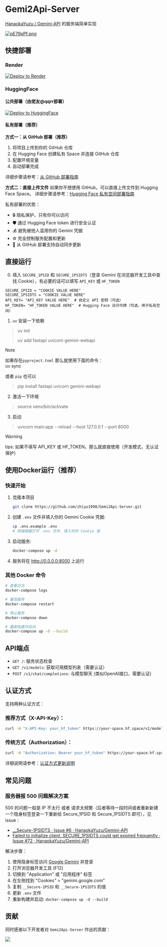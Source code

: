 # Gemi2Api-Server
[HanaokaYuzu / Gemini-API](https://github.com/HanaokaYuzu/Gemini-API) 的服务端简单实现

[![pE79pPf.png](https://s21.ax1x.com/2025/04/28/pE79pPf.png)](https://imgse.com/i/pE79pPf)

## 快捷部署

### Render

[![Deploy to Render](https://render.com/images/deploy-to-render-button.svg)](https://render.com/deploy?repo=https://github.com/zhiyu1998/Gemi2Api-Server)

### HuggingFace

#### 公共部署（由佬友@qqrr部署）
[![Deploy to HuggingFace](https://img.shields.io/badge/%E7%82%B9%E5%87%BB%E9%83%A8%E7%BD%B2-%F0%9F%A4%97-fff)](https://huggingface.co/spaces/ykl45/gmn2a)

#### 私有部署（推荐）

**方式一：从 GitHub 部署（推荐）**
1. 将项目上传到你的 GitHub 仓库
2. 在 Hugging Face 创建私有 Space 并连接 GitHub 仓库
3. 配置环境变量
4. 自动部署完成

详细步骤请参考：[从 GitHub 部署指南](./DEPLOY_FROM_GITHUB.md)

**方式二：直接上传文件**
如果你不想使用 GitHub，可以直接上传文件到 Hugging Face Space。
详细步骤请参考：[Hugging Face 私有空间部署指南](./HUGGINGFACE_DEPLOYMENT.md)

私有部署的优势：
- 🔒 隐私保护，只有你可以访问
- 🛡️ 通过 Hugging Face token 进行安全认证
- 💰 避免被他人滥用你的 Gemini 凭据
- ⚙️ 完全控制服务配置和更新
- 🔄 从 GitHub 部署支持自动同步更新

## 直接运行

0. 填入 `SECURE_1PSID` 和 `SECURE_1PSIDTS`（登录 Gemini 在浏览器开发工具中查找 Cookie），有必要的话可以填写 `API_KEY` 或 `HF_TOKEN`
```properties
SECURE_1PSID = "COOKIE VALUE HERE"
SECURE_1PSIDTS = "COOKIE VALUE HERE"
API_KEY= "API_KEY VALUE HERE"  # 自定义 API 密钥（可选）
HF_TOKEN= "HF_TOKEN VALUE HERE"  # Hugging Face 访问令牌（可选，用于私有空间）
```
1. `uv` 安装一下依赖
> uv init
> 
> uv add fastapi uvicorn gemini-webapi

> [!NOTE]  
> 如果存在`pyproject.toml` 那么就使用下面的命令：  
> uv sync

或者 `pip` 也可以

> pip install fastapi uvicorn gemini-webapi

2. 激活一下环境
> source venv/bin/activate

3. 启动
> uvicorn main:app --reload --host 127.0.0.1 --port 8000

> [!WARNING]
> tips: 如果不填写 API_KEY 或 HF_TOKEN，那么就直接使用（开发模式，无认证保护）

## 使用Docker运行（推荐）

### 快速开始

1. 克隆本项目
   ```bash
   git clone https://github.com/zhiyu1998/Gemi2Api-Server.git
   ```

2. 创建 `.env` 文件并填入你的 Gemini Cookie 凭据:
   ```bash
   cp .env.example .env
   # 用编辑器打开 .env 文件，填入你的 Cookie 值
   ```

3. 启动服务:
   ```bash
   docker-compose up -d
   ```

4. 服务将在 http://0.0.0.0:8000 上运行

### 其他 Docker 命令

```bash
# 查看日志
docker-compose logs

# 重启服务
docker-compose restart

# 停止服务
docker-compose down

# 重新构建并启动
docker-compose up -d --build
```

## API端点

- `GET /`: 服务状态检查
- `GET /v1/models`: 获取可用模型列表（需要认证）
- `POST /v1/chat/completions`: 与模型聊天 (类似OpenAI接口，需要认证)

## 认证方式

支持两种认证方式：

### 推荐方式（X-API-Key）：
```bash
curl -H "X-API-Key: your_hf_token" https://your-space.hf.space/v1/models
```

### 传统方式（Authorization）：
```bash
curl -H "Authorization: Bearer your_hf_token" https://your-space.hf.space/v1/models
```

详细说明请参考：[认证方式更新说明](./AUTHENTICATION_UPDATE.md)

## 常见问题

### 服务器报 500 问题解决方案

500 的问题一般是 IP 不太行 或者 请求太频繁（后者等待一段时间或者重新新建一个隐身标签登录一下重新给 Secure_1PSID 和 Secure_1PSIDTS 即可），见 issue：
- [__Secure-1PSIDTS · Issue #6 · HanaokaYuzu/Gemini-API](https://github.com/HanaokaYuzu/Gemini-API/issues/6)
- [Failed to initialize client. SECURE_1PSIDTS could get expired frequently · Issue #72 · HanaokaYuzu/Gemini-API](https://github.com/HanaokaYuzu/Gemini-API/issues/72)

解决步骤：
1. 使用隐身标签访问 [Google Gemini](https://gemini.google.com/) 并登录
2. 打开浏览器开发工具 (F12)
3. 切换到 "Application" 或 "应用程序" 标签
4. 在左侧找到 "Cookies" > "gemini.google.com"
5. 复制 `__Secure-1PSID` 和 `__Secure-1PSIDTS` 的值
6. 更新 `.env` 文件
7. 重新构建并启动: `docker-compose up -d --build`

## 贡献

同时感谢以下开发者对 `Gemi2Api-Server` 作出的贡献：

<a href="https://github.com/zhiyu1998/Gemi2Api-Server/graphs/contributors">
  <img src="https://contrib.rocks/image?repo=zhiyu1998/Gemi2Api-Server&max=1000" />
</a>